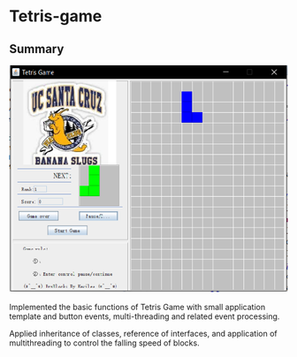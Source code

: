 # Tetris-game

## Summary

![Alt Text](/Game_Panel.png)

Implemented the basic functions of Tetris Game with small application template and button events,
multi-threading and related event processing.

Applied inheritance of classes, reference of interfaces, and application of multithreading to control the
falling speed of blocks.


